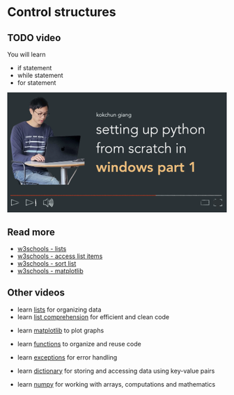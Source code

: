 # Control structures

## TODO video

You will learn
- if statement
- while statement
- for statement

<a href="" target="_blank">
  <img src="https://github.com/kokchun/assets/blob/main/python_videos/setup_part1.png?raw=true" alt="python setup part 1" width="600">
</a>

## Read more 

- [w3schools - lists](https://www.w3schools.com/python/python_lists.asp)
- [w3schools - access list items](https://www.w3schools.com/python/python_lists_access.asp)
- [w3schools - sort list](https://www.w3schools.com/python/python_lists_sort.asp)
- [w3schools - matplotlib](https://www.w3schools.com/python/matplotlib_intro.asp)

## Other videos

- learn [lists][lists_video] for organizing data
- learn [list comprehension][list_comp_vid] for efficient and clean code

[lists_video]: https://www.youtube.com/watch?v=ohCDWZgNIU0&list=PLi01XoE8jYohWFPpC17Z-wWhPOSuh8Er-&index=14
[list_comp_vid]: https://www.youtube.com/watch?v=AhSvKGTh28Q&list=PLi01XoE8jYohWFPpC17Z-wWhPOSuh8Er-&index=22



- learn [matplotlib][matplot_video] to plot graphs
- learn [functions][func_vid] to organize and reuse code


- learn [exceptions][except_vid] for error handling

- learn [dictionary][dict_vid] for storing and accessing data using key-value pairs
- learn [numpy](https://www.youtube.com/watch?v=DcfYgePyedM) for working with arrays, computations and mathematics


[dict_vid]: https://www.youtube.com/watch?v=XCcpzWs-CI4
[except_vid]: https://www.youtube.com/watch?v=nlCKrKGHSSk&t=1s
[func_vid]: https://www.youtube.com/watch?v=NE97ylAnrz4


[matplot_video]: https://www.youtube.com/watch?v=nzKy9GY12yo

